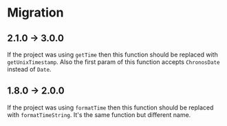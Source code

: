 # Migration

## 2.1.0 → 3.0.0

If the project was using `getTime` then this function should be replaced with
`getUnixTimestamp`. Also the first param of this function accepts `ChronosDate` instead of `Date`.

## 1.8.0 → 2.0.0

If the project was using `formatTime` then this function should be replaced with
`formatTimeString`. It's the same function but different name.
